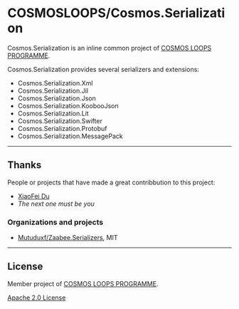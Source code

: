 # COSMOSLOOPS/Cosmos.Serialization

Cosmos.Serialization is an inline common project of [COSMOS LOOPS PROGRAMME](https://github.com/cosmos-loops).

Cosmos.Serialization provides several serializers and extensions:

- Cosmos.Serialization.Xml
- Cosmos.Serialization.Jil
- Cosmos.Serialization.Json
- Cosmos.Serialization.KoobooJson
- Cosmos.Serialization.Lit
- Cosmos.Serialization.Swifter
- Cosmos.Serialization.Protobuf
- Cosmos.Serialization.MessagePack

---

## Thanks

People or projects that have made a great contribbution to this project:

- [XiaoFei Du](https://github.com/Mutuduxf)
- _The next one must be you_

### Organizations and projects

- [Mutuduxf/Zaabee.Serializers](https://github.com/Mutuduxf/Zaabee.Serializers), MIT

---

## License

Member project of [COSMOS LOOPS PROGRAMME](https://github.com/cosmos-loops).

[Apache 2.0 License](/LICENSE)
